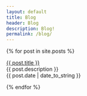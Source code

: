 ```yaml
---
layout: default
title: Blog
header: Blog
description: Blog!
permalink: /blog/
---
```


{% for post in site.posts %}
  <p><a href="failosophy/{{ post.title }}">{{ post.title }}</a><br>
  {{ post.description }}<br>
   {{ post.date | date_to_string }}</p>
{% endfor %}



